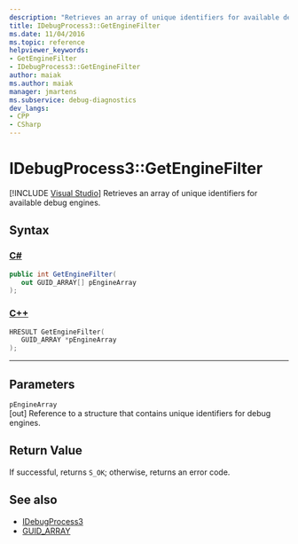 ```yaml
---
description: "Retrieves an array of unique identifiers for available debug engines."
title: IDebugProcess3::GetEngineFilter
ms.date: 11/04/2016
ms.topic: reference
helpviewer_keywords:
- GetEngineFilter
- IDebugProcess3::GetEngineFilter
author: maiak
ms.author: maiak
manager: jmartens
ms.subservice: debug-diagnostics
dev_langs:
- CPP
- CSharp
---
```

# IDebugProcess3::GetEngineFilter

 [!INCLUDE [Visual Studio](~/includes/applies-to-version/vs-windows-only.md)]
Retrieves an array of unique identifiers for available debug engines.

## Syntax

### [C#](#tab/csharp)
```csharp
public int GetEngineFilter(
   out GUID_ARRAY[] pEngineArray
);
```
### [C++](#tab/cpp)
```cpp
HRESULT GetEngineFilter(
   GUID_ARRAY *pEngineArray
);
```
---

## Parameters
`pEngineArray`\
[out] Reference to a structure that contains unique identifiers for debug engines.

## Return Value
 If successful, returns `S_OK`; otherwise, returns an error code.

## See also
- [IDebugProcess3](../../../extensibility/debugger/reference/idebugprocess3.md)
- [GUID_ARRAY](../../../extensibility/debugger/reference/guid-array.md)

